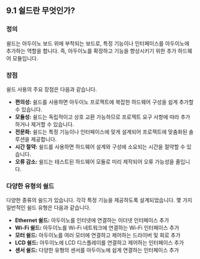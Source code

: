 ## **9.1 쉴드란 무엇인가?**

### **정의**

쉴드는 아두이노 보드 위에 부착되는 보드로, 특정 기능이나 인터페이스를 아두이노에 추가하는 역할을 합니다. 즉, 아두이노를 확장하고 기능을 향상시키기 위한 추가 하드웨어 모듈입니다.

### **장점**

쉴드 사용의 주요 장점은 다음과 같습니다.

- **편의성:** 쉴드를 사용하면 아두이노 프로젝트에 복잡한 하드웨어 구성을 쉽게 추가할 수 있습니다.
- **모듈성:** 쉴드는 독립적이고 상호 교환 가능하므로 프로젝트 요구 사항에 따라 추가하거나 제거할 수 있습니다.
- **전문화:** 쉴드는 특정 기능이나 인터페이스에 맞게 설계되어 프로젝트에 맞춤화된 솔루션을 제공합니다.
- **시간 절약:** 쉴드를 사용하면 하드웨어 설계와 구성에 소요되는 시간을 절약할 수 있습니다.
- **오류 감소:** 쉴드는 테스트된 하드웨어 모듈로 미리 제작되어 오류 가능성을 줄입니다.

### **다양한 유형의 쉴드**

다양한 종류의 쉴드가 있습니다. 각각 특정 기능을 제공하도록 설계되었습니다. 몇 가지 일반적인 쉴드 유형은 다음과 같습니다.

- **Ethernet 쉴드:** 아두이노를 인터넷에 연결하는 이더넷 인터페이스 추가
- **Wi-Fi 쉴드:** 아두이노를 Wi-Fi 네트워크에 연결하는 Wi-Fi 인터페이스 추가
- **모터 쉴드:** 아두이노를 여러 모터에 연결하고 제어하는 드라이버 및 회로 추가
- **LCD 쉴드:** 아두이노에 LCD 디스플레이를 연결하고 제어하는 인터페이스 추가
- **센서 쉴드:** 다양한 유형의 센서를 아두이노에 쉽게 연결하는 인터페이스 추가